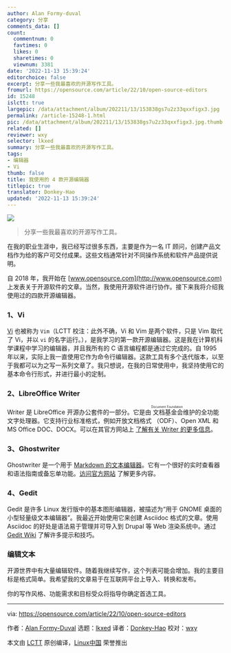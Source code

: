 ```yaml
---
author: Alan Formy-duval
category: 分享
comments_data: []
count:
  commentnum: 0
  favtimes: 0
  likes: 0
  sharetimes: 0
  viewnum: 3381
date: '2022-11-13 15:39:24'
editorchoice: false
excerpt: 分享一些我最喜欢的开源写作工具。
fromurl: https://opensource.com/article/22/10/open-source-editors
id: 15248
islctt: true
largepic: /data/attachment/album/202211/13/153838gs7u2z33qxxfigx3.jpg
permalink: /article-15248-1.html
pic: /data/attachment/album/202211/13/153838gs7u2z33qxxfigx3.jpg.thumb.jpg
related: []
reviewer: wxy
selector: lkxed
summary: 分享一些我最喜欢的开源写作工具。
tags:
- 编辑器
- Vi
thumb: false
title: 我使用的 4 款开源编辑器
titlepic: true
translator: Donkey-Hao
updated: '2022-11-13 15:39:24'
---
```


![](/data/attachment/album/202211/13/153838gs7u2z33qxxfigx3.jpg)



> 
> 分享一些我最喜欢的开源写作工具。
> 
> 
> 


在我的职业生涯中，我已经写过很多东西，主要是作为一名 IT 顾问，创建产品文档作为给的客户可交付成果。这些文档通常针对不同操作系统和软件产品提供说明。


自 2018 年，我开始在 [www.opensource.com](http://www.opensource.com) 上发表关于开源软件的文章。当然，我使用开源软件进行协作。接下来我将介绍我使用过的四款开源编辑器。


### 1、Vi


[Vi](https://opensource.com/article/20/12/vi-text-editor) 也被称为 `Vim`（LCTT 校注：此外不确，Vi 和 Vim 是两个软件，只是 Vim 取代了 Vi，并以 `vi` 的名字运行。），是我学习的第一款开源编辑器。这是我在计算机科学课程中学习的编辑器，并且我所有的 C 语言编程都是通过它完成的。自 1995 年以来，实际上我一直使用它作为命令行编辑器。这款工具有多个迭代版本，以至于我都可以为之写一系列文章了。我只想说，在我的日常使用中，我坚持使用它的基本命令行形式，并进行最小的定制。


### 2、LibreOffice Writer


Writer 是 LibreOffice 开源办公套件的一部分。它是由<ruby> 文档基金会 <rt>  Document Foundation </rt></ruby>维护的全功能文字处理器。它支持行业标准格式，例如开放文档格式 （ODF）、Open XML 和 MS Office DOC、DOCX。可以在其官方网站上 [了解有关 Writer 的更多信息](https://www.libreoffice.org/discover/writer/)。


### 3、Ghostwriter


Ghostwriter 是一个用于 [Markdown 的文本编辑器](https://opensource.com/article/21/10/markdown-editors)。它有一个很好的实时查看器和语法指南或备忘单功能。[访问官方网站](https://github.com/KDE/ghostwriter) 了解更多内容。


### 4、Gedit


Gedit 是许多 Linux 发行版中的基本图形编辑器，被描述为“用于 GNOME 桌面的小型轻量级文本编辑器”。我最近开始使用它来创建 Asciidoc 格式的文章。使用 Asciidoc 的好处是语法易于管理并可导入到 Drupal 等 Web 渲染系统中。通过 [Gedit Wiki](https://wiki.gnome.org/Apps/Gedit) 了解许多提示和技巧。


### 编辑文本


开源世界中有大量编辑软件。随着我继续写作，这个列表可能会增加。我的主要目标是格式简单。我希望我的文章易于在互联网平台上导入、转换和发布。


你的写作风格、功能需求和目标受众将指导你确定首选工具。




---


via: <https://opensource.com/article/22/10/open-source-editors>


作者：[Alan Formy-Duval](https://opensource.com/users/alanfdoss) 选题：[lkxed](https://github.com/lkxed) 译者：[Donkey-Hao](https://github.com/Donkey-Hao) 校对：[wxy](https://github.com/wxy)


本文由 [LCTT](https://github.com/LCTT/TranslateProject) 原创编译，[Linux中国](https://linux.cn/) 荣誉推出